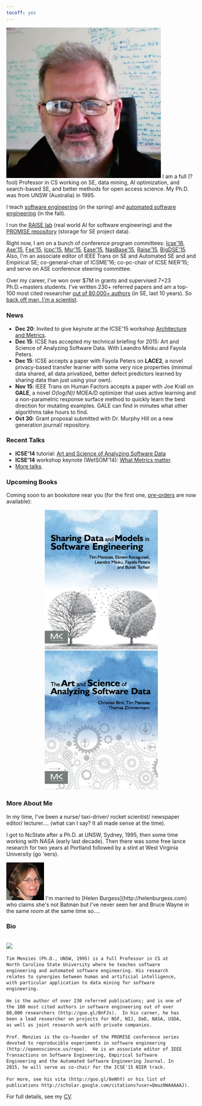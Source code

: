 ```yaml
---
tocoff: yes
---
```


<a href="img/timmBig.jpg"><img width=410 id=pad
src="img/timm.jpg"></a>
<span class="firstcharacter">I</span> am a full (?fool) Professor in CS working
on SE, data mining, AI optimization, and
search-based SE, and better methods for open access
science. My Ph.D. was from UNSW (Australia) in 1995.

I teach [software engineering](http://www4.ncsu.edu/~tjmenzie/cs510)
 (in the spring) and [automated software engineering](https://github.com/timm/sbse14/wiki) (in the fall).

I run the [RAISE lab](http://ai4se.net) (real world
AI for software engineering) and the
[PROMISE repository](http://openscience.us/repo)
(storage for SE project data).

Right now, I am on a bunch of conference program committees:
[Icse'16](http://2016.icse.cs.txstate.edu/team/organizing-committee),
[Ase'15](http://ase2015.unl.edu/#tab-committee),
[Fse'15](http://esec-fse15.dei.polimi.it/committee.html),
[Icpc'15](https://dibt.unimol.it/ICPC15/Home.html),
[Msr'15](http://2015.msrconf.org/),
[Ease'15](http://emse.nju.edu.cn/ease2015),
[NasBase'15](http://nasbase.org/),
[Raise'15](http://promisedata.org/raise/2015/index.html),
[BigDSE'15](http://sse.uni-due.de/bigdse15). Also,
I'm an associate editor of
IEEE Trans on SE and Automated SE and 
and Empirical SE;
co-general-chair of
ICSME'16; co-pc-chair of ICSE NIER'15;
and serve on ASE conference  steering committee.

Over my career, I've won over $7M 
in grants and supervised 7+23  Ph.D.+masters students.
I've written  230+ referred papers
and am
a top-100 most cited researcher
[out of 80,000+ authors](http://goo.gl/BnFJs)
(in SE, last 10 years). So [back off man, I'm a scientist](https://www.youtube.com/watch?v=sEbSABWJiJc).


### News ###

+ **Dec 20**: Invited to give keynote at the ICSE'15 workshop
[Architecture and Metrics](http://www.sei.cmu.edu/community/sam2015/speakers/?location=secondary-nav&source=971390).
+ **Dec 15**: ICSE has accepted my technical briefing for
  2015: Art and Science of Analyzing Software
  Data. With Leandro Minku and Fayola Peters.
+ **Dec 15**: ICSE accepts a paper with Fayola Peters on **LACE2**, a novel privacy-based transfer learner with some very nice properties
  (minimal data shared, all data privatized, better defect predictors learned by sharing data than just using your own).
+ **Nov 15**: IEEE Trans on Human Factors accepts  a paper with Joe Krall on **GALE**, a novel _O(log(N))_ MOEA/D optimizer that uses active learning and a non-parametric response surface method to quickly learn the best direction for mutating examples.
  GALE can find in minutes what other algorithms take hours to find.
+ **Oct 30**: Grant proposal submitted with Dr. Murphy Hill on a new generation journal/ repository.


### Recent Talks ###

+ **ICSE'14** tutorial: [Art and Science of Analyzing Software Data](http://www.slideshare.net/timmenzies/the-art-and-science-of-analyzing-software-data)
+ **ICSE'14** workshop keynote (WetSOM'14): [What Metrics matter](http://www.slideshare.net/timmenzies/metrics-matter?related=1).
+ [More talks](http://slideshare.com/timmenzies).

### Upcoming Books ###

Coming soon to an bookstore near you (for the first one, [pre-orders](http://store.elsevier.com/Sharing-Data-and-Models-in-Software-Engineering/Tim-Menzies/isbn-9780124172951/) are now available):

<center>
<img  width=300 src="img/shareBookCover.png">  <img  width=300 src="img/asdbookCover.png">

</center>

### More About Me ###

In my time, I've been a
nurse/ taxi-driver/ rocket scientist/ newspaper
editor/ lecturer....  (what can I say? It all made
sense at the time).

I got to NcState after a
Ph.D. at UNSW, Sydney, 1995, then some time working with NASA (early last decade).
Then there was some free lance research for two years at Portland followed by a stint at West Virginia University (go 'eers).



<img src="img/helen.png" width=100 id=pad>
I'm married to [Helen Burgess](http://helenburgess.com) who claims she's not Batman but I've never seen her and Bruce Wayne in the same room at the same time so....

### Bio ###

<br clear=all><img width= 100 src="http://ai4se.net/img/timm.png" id=pad>

```
Tim Menzies (Ph.D., UNSW, 1995) is a full Professor in CS at
North Carolina State University where he teaches software
engineering and automated software engineering. His research
relates to synergies between human and artificial intelligence,
with particular application to data mining for software
engineering.

He is the author of over 230 referred publications; and is one of
the 100 most cited authors in software engineering out of over
80,000 researchers (http://goo.gl/BnFJs).  In his career, he has
been a lead researcher on projects for NSF, NIJ, DoD, NASA, USDA,
as well as joint research work with private companies.

Prof. Menzies is the co-founder of the PROMISE conference series
devoted to reproducible experiments in software engineering
(http://opeenscience.us/repo).  He is an associate editor of IEEE
Transactions on Software Engineering, Empirical Software
Engineering and the Automated Software Engineering Journal. In
2015, he will serve as co-chair for the ICSE'15 NIER track.

For more, see his vita (http://goo.gl/8eNhY) or his list of
publications http://scholar.google.com/citations?user=Qmuz0WAAAAAJ).
```

For full details, see my
[CV](pdf/cv.pdf).




